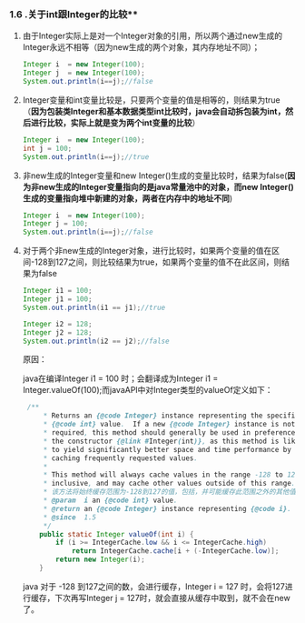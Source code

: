 ### 1.6 .关于int跟Integer的比较**

1. 由于Integer实际上是对一个Integer对象的引用，所以两个通过new生成的Integer永远不相等（因为new生成的两个对象，其内存地址不同）；

   ``` java
   Integer i  = new Integer(100);
   Integer j  = new Integer(100);
   System.out.println(i==j);//false
   ```

2. Integer变量和int变量比较是，只要两个变量的值是相等的，则结果为true（**因为包装类Integer和基本数据类型int比较时，java会自动拆包装为int，然后进行比较，实际上就是变为两个int变量的比较**）

   ````java
   Integer i  = new Integer(100);
   int j = 100;
   System.out.println(i==j);//true
   ````

3. 非new生成的Integer变量和new Integer()生成的变量比较时，结果为false(**因为非new生成的Integer变量指向的是java常量池中的对象，而new Integer()生成的变量指向堆中新建的对象，两者在内存中的地址不同**)

   ``` java
   Integer i  = new Integer(100);
   Integer j = 100;
   System.out.println(i==j);//false
   ```

4. 对于两个非new生成的Integer对象，进行比较时，如果两个变量的值在区间-128到127之间，则比较结果为true，如果两个变量的值不在此区间，则结果为false

   ``` java
   Integer i1 = 100;
   Integer j1 = 100;
   System.out.println(i1 == j1);//true
   ```

   ``` java
   Integer i2 = 128;
   Integer j2 = 128;
   System.out.println(i2 == j2);//false
   ```

   原因：

   java在编译Integer i1 = 100 时；会翻译成为Integer i1 = Integer.valueOf(100);而javaAPI中对Integer类型的valueOf定义如下：

   ``` java
   	/**
        * Returns an {@code Integer} instance representing the specified
        * {@code int} value.  If a new {@code Integer} instance is not
        * required, this method should generally be used in preference to
        * the constructor {@link #Integer(int)}, as this method is likely
        * to yield significantly better space and time performance by
        * caching frequently requested values.
        *
        * This method will always cache values in the range -128 to 127,
        * inclusive, and may cache other values outside of this range.
        * 该方法将始终缓存范围为-128到127的值，包括，并可能缓存此范围之外的其他值。
        * @param  i an {@code int} value.
        * @return an {@code Integer} instance representing {@code i}.
        * @since  1.5
        */
       public static Integer valueOf(int i) {
           if (i >= IntegerCache.low && i <= IntegerCache.high)
               return IntegerCache.cache[i + (-IntegerCache.low)];
           return new Integer(i);
       }
   ```

   java 对于 -128 到127之间的数，会进行缓存，Integer i = 127 时，会将127进行缓存，下次再写Integer j = 127时，就会直接从缓存中取到，就不会在new了。